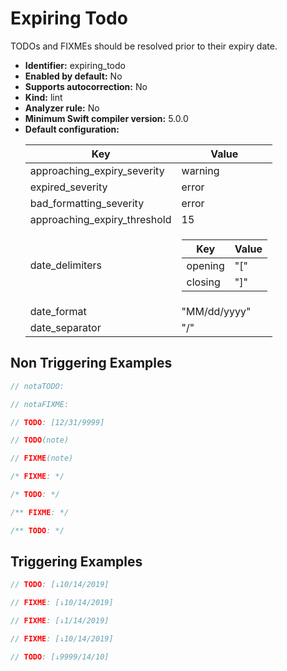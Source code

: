 # Expiring Todo

TODOs and FIXMEs should be resolved prior to their expiry date.

* **Identifier:** expiring_todo
* **Enabled by default:** No
* **Supports autocorrection:** No
* **Kind:** lint
* **Analyzer rule:** No
* **Minimum Swift compiler version:** 5.0.0
* **Default configuration:**
  <table>
  <thead>
  <tr><th>Key</th><th>Value</th></tr>
  </thead>
  <tbody>
  <tr>
  <td>
  approaching_expiry_severity
  </td>
  <td>
  warning
  </td>
  </tr>
  <tr>
  <td>
  expired_severity
  </td>
  <td>
  error
  </td>
  </tr>
  <tr>
  <td>
  bad_formatting_severity
  </td>
  <td>
  error
  </td>
  </tr>
  <tr>
  <td>
  approaching_expiry_threshold
  </td>
  <td>
  15
  </td>
  </tr>
  <tr>
  <td>
  date_delimiters
  </td>
  <td>
  <table>
  <thead>
  <tr><th>Key</th><th>Value</th></tr>
  </thead>
  <tbody>
  <tr>
  <td>
  opening
  </td>
  <td>
  &quot;[&quot;
  </td>
  </tr>
  <tr>
  <td>
  closing
  </td>
  <td>
  &quot;]&quot;
  </td>
  </tr>
  </tbody>
  </table>
  </td>
  </tr>
  <tr>
  <td>
  date_format
  </td>
  <td>
  &quot;MM/dd/yyyy&quot;
  </td>
  </tr>
  <tr>
  <td>
  date_separator
  </td>
  <td>
  &quot;/&quot;
  </td>
  </tr>
  </tbody>
  </table>

## Non Triggering Examples

```swift
// notaTODO:
```

```swift
// notaFIXME:
```

```swift
// TODO: [12/31/9999]
```

```swift
// TODO(note)
```

```swift
// FIXME(note)
```

```swift
/* FIXME: */
```

```swift
/* TODO: */
```

```swift
/** FIXME: */
```

```swift
/** TODO: */
```

## Triggering Examples

```swift
// TODO: [↓10/14/2019]
```

```swift
// FIXME: [↓10/14/2019]
```

```swift
// FIXME: [↓1/14/2019]
```

```swift
// FIXME: [↓10/14/2019]
```

```swift
// TODO: [↓9999/14/10]
```